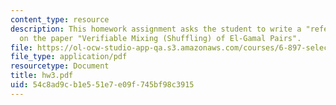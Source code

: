 ```yaml
---
content_type: resource
description: This homework assignment asks the student to write a "referee's report"
  on the paper "Verifiable Mixing (Shuffling) of El-Gamal Pairs".
file: https://ol-ocw-studio-app-qa.s3.amazonaws.com/courses/6-897-selected-topics-in-cryptography-spring-2004/54c8ad9cb1e551e7e09f745bf98c3915_hw3.pdf
file_type: application/pdf
resourcetype: Document
title: hw3.pdf
uid: 54c8ad9c-b1e5-51e7-e09f-745bf98c3915
---
```

